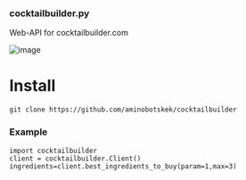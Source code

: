 ### cocktailbuilder.py

Web-API for cocktailbuilder.com

![image](https://github.com/aminobotskek/cocktailbuilder/assets/94906343/5ce98283-c5f2-4295-acda-ad93930a9dd1)

# Install
```
git clone https://github.com/aminobotskek/cocktailbuilder
```

### Example
```python3
import cocktailbuilder
client = cocktailbuilder.Client()
ingredients=client.best_ingredients_to_buy(param=1,max=3)
